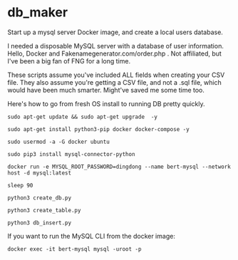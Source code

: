 # db_maker
 Start up a mysql server Docker image, and create a local users database.

I needed a disposable MySQL server with a database of user information.  Hello, Docker and Fakenamegenerator.com/order.php .  Not affiliated, but I've been a big fan of FNG for a long time.  

These scripts assume you've included ALL fields when creating your CSV file.  They also assume you're getting a CSV file, and not a .sql file, which would have been much smarter.  Might've saved me some time too.

Here's how to go from fresh OS install to running DB pretty quickly.

```
sudo apt-get update && sudo apt-get upgrade  -y
```
```
sudo apt-get install python3-pip docker docker-compose -y
```

```
sudo usermod -a -G docker ubuntu
```
```
sudo pip3 install mysql-connector-python
```
```
docker run -e MYSQL_ROOT_PASSWORD=dingdong --name bert-mysql --network host -d mysql:latest
```
```
sleep 90
```
```
python3 create_db.py
```
```
python3 create_table.py
```
```
python3 db_insert.py
```

If you want to run the MySQL CLI from the docker image:
```
docker exec -it bert-mysql mysql -uroot -p
```





